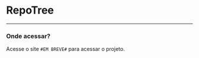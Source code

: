 <div aling="center">
    <h1>RepoTree</h1>
</div>

<hr>

<h3>Onde acessar?</h3>
<p>Acesse o site <code>#EM BREVE#</code> para acessar o projeto.</p>